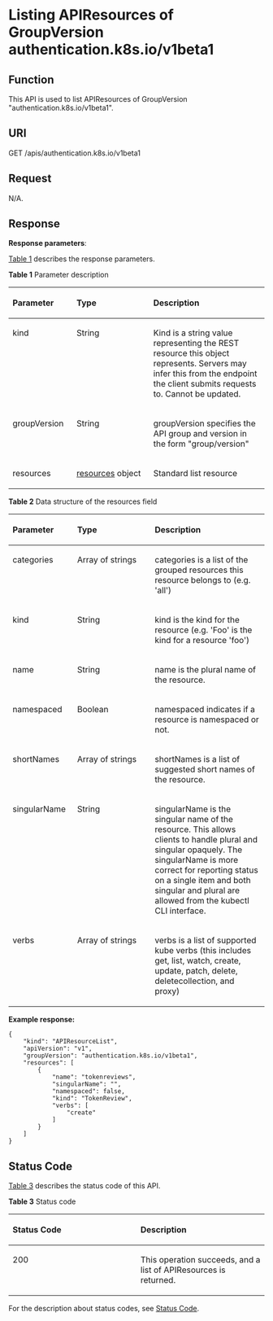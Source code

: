 # Listing APIResources of GroupVersion authentication.k8s.io/v1beta1<a name="cce_02_0192"></a>

## Function<a name="section51167169"></a>

This API is used to list APIResources of GroupVersion "authentication.k8s.io/v1beta1".

## URI<a name="section57851338"></a>

GET /apis/authentication.k8s.io/v1beta1

## Request<a name="section50899994"></a>

N/A.

## Response<a name="section55446762"></a>

**Response parameters**:

[Table 1](#d0e47119)  describes the response parameters.

**Table  1**  Parameter description

<a name="d0e47119"></a>
<table><thead align="left"><tr id="row2846859"><th class="cellrowborder" valign="top" width="25%" id="mcps1.2.4.1.1"><p id="p29269059"><a name="p29269059"></a><a name="p29269059"></a>Parameter</p>
</th>
<th class="cellrowborder" valign="top" width="30%" id="mcps1.2.4.1.2"><p id="p21983563"><a name="p21983563"></a><a name="p21983563"></a>Type</p>
</th>
<th class="cellrowborder" valign="top" width="45%" id="mcps1.2.4.1.3"><p id="p35838155"><a name="p35838155"></a><a name="p35838155"></a>Description</p>
</th>
</tr>
</thead>
<tbody><tr id="row17209452"><td class="cellrowborder" valign="top" width="25%" headers="mcps1.2.4.1.1 "><p id="p51788373"><a name="p51788373"></a><a name="p51788373"></a>kind</p>
</td>
<td class="cellrowborder" valign="top" width="30%" headers="mcps1.2.4.1.2 "><p id="p34108719"><a name="p34108719"></a><a name="p34108719"></a>String</p>
</td>
<td class="cellrowborder" valign="top" width="45%" headers="mcps1.2.4.1.3 "><p id="p11342882"><a name="p11342882"></a><a name="p11342882"></a>Kind is a string value representing the REST resource this object represents. Servers may infer this from the endpoint the client submits requests to. Cannot be updated.</p>
</td>
</tr>
<tr id="row34977076"><td class="cellrowborder" valign="top" width="25%" headers="mcps1.2.4.1.1 "><p id="p14570878"><a name="p14570878"></a><a name="p14570878"></a>groupVersion</p>
</td>
<td class="cellrowborder" valign="top" width="30%" headers="mcps1.2.4.1.2 "><p id="p39390452"><a name="p39390452"></a><a name="p39390452"></a>String</p>
</td>
<td class="cellrowborder" valign="top" width="45%" headers="mcps1.2.4.1.3 "><p id="p36510080"><a name="p36510080"></a><a name="p36510080"></a>groupVersion specifies the API group and version in the form "group/version"</p>
</td>
</tr>
<tr id="row60155264"><td class="cellrowborder" valign="top" width="25%" headers="mcps1.2.4.1.1 "><p id="p40738245"><a name="p40738245"></a><a name="p40738245"></a>resources</p>
</td>
<td class="cellrowborder" valign="top" width="30%" headers="mcps1.2.4.1.2 "><p id="p11463571"><a name="p11463571"></a><a name="p11463571"></a><a href="#d0e47169">resources</a> object</p>
</td>
<td class="cellrowborder" valign="top" width="45%" headers="mcps1.2.4.1.3 "><p id="p35444249"><a name="p35444249"></a><a name="p35444249"></a>Standard list resource</p>
</td>
</tr>
</tbody>
</table>

**Table  2**  Data structure of the resources field

<a name="d0e47169"></a>
<table><thead align="left"><tr id="row51035771"><th class="cellrowborder" valign="top" width="25.252525252525253%" id="mcps1.2.4.1.1"><p id="p40256775"><a name="p40256775"></a><a name="p40256775"></a>Parameter</p>
</th>
<th class="cellrowborder" valign="top" width="30.303030303030305%" id="mcps1.2.4.1.2"><p id="p39573303"><a name="p39573303"></a><a name="p39573303"></a>Type</p>
</th>
<th class="cellrowborder" valign="top" width="44.44444444444445%" id="mcps1.2.4.1.3"><p id="p51320947"><a name="p51320947"></a><a name="p51320947"></a>Description</p>
</th>
</tr>
</thead>
<tbody><tr id="row63356068"><td class="cellrowborder" valign="top" width="25.252525252525253%" headers="mcps1.2.4.1.1 "><p id="p31567922"><a name="p31567922"></a><a name="p31567922"></a>categories</p>
</td>
<td class="cellrowborder" valign="top" width="30.303030303030305%" headers="mcps1.2.4.1.2 "><p id="p6864900"><a name="p6864900"></a><a name="p6864900"></a>Array of strings</p>
</td>
<td class="cellrowborder" valign="top" width="44.44444444444445%" headers="mcps1.2.4.1.3 "><p id="p19186051"><a name="p19186051"></a><a name="p19186051"></a>categories is a list of the grouped resources this resource belongs to (e.g. 'all')</p>
</td>
</tr>
<tr id="row38456734"><td class="cellrowborder" valign="top" width="25.252525252525253%" headers="mcps1.2.4.1.1 "><p id="p27987787"><a name="p27987787"></a><a name="p27987787"></a>kind</p>
</td>
<td class="cellrowborder" valign="top" width="30.303030303030305%" headers="mcps1.2.4.1.2 "><p id="p52418264"><a name="p52418264"></a><a name="p52418264"></a>String</p>
</td>
<td class="cellrowborder" valign="top" width="44.44444444444445%" headers="mcps1.2.4.1.3 "><p id="p18020973"><a name="p18020973"></a><a name="p18020973"></a>kind is the kind for the resource (e.g. 'Foo' is the kind for a resource 'foo')</p>
</td>
</tr>
<tr id="row27971035"><td class="cellrowborder" valign="top" width="25.252525252525253%" headers="mcps1.2.4.1.1 "><p id="p51061328"><a name="p51061328"></a><a name="p51061328"></a>name</p>
</td>
<td class="cellrowborder" valign="top" width="30.303030303030305%" headers="mcps1.2.4.1.2 "><p id="p42326881"><a name="p42326881"></a><a name="p42326881"></a>String</p>
</td>
<td class="cellrowborder" valign="top" width="44.44444444444445%" headers="mcps1.2.4.1.3 "><p id="p5925368"><a name="p5925368"></a><a name="p5925368"></a>name is the plural name of the resource.</p>
</td>
</tr>
<tr id="row53328312"><td class="cellrowborder" valign="top" width="25.252525252525253%" headers="mcps1.2.4.1.1 "><p id="p24626000"><a name="p24626000"></a><a name="p24626000"></a>namespaced</p>
</td>
<td class="cellrowborder" valign="top" width="30.303030303030305%" headers="mcps1.2.4.1.2 "><p id="p48548960"><a name="p48548960"></a><a name="p48548960"></a>Boolean</p>
</td>
<td class="cellrowborder" valign="top" width="44.44444444444445%" headers="mcps1.2.4.1.3 "><p id="p40151697"><a name="p40151697"></a><a name="p40151697"></a>namespaced indicates if a resource is namespaced or not.</p>
</td>
</tr>
<tr id="row25820957"><td class="cellrowborder" valign="top" width="25.252525252525253%" headers="mcps1.2.4.1.1 "><p id="p11122786"><a name="p11122786"></a><a name="p11122786"></a>shortNames</p>
</td>
<td class="cellrowborder" valign="top" width="30.303030303030305%" headers="mcps1.2.4.1.2 "><p id="p28530459"><a name="p28530459"></a><a name="p28530459"></a>Array of strings</p>
</td>
<td class="cellrowborder" valign="top" width="44.44444444444445%" headers="mcps1.2.4.1.3 "><p id="p29265841"><a name="p29265841"></a><a name="p29265841"></a>shortNames is a list of suggested short names of the resource.</p>
</td>
</tr>
<tr id="row62065978"><td class="cellrowborder" valign="top" width="25.252525252525253%" headers="mcps1.2.4.1.1 "><p id="p61288293"><a name="p61288293"></a><a name="p61288293"></a>singularName</p>
</td>
<td class="cellrowborder" valign="top" width="30.303030303030305%" headers="mcps1.2.4.1.2 "><p id="p65404705"><a name="p65404705"></a><a name="p65404705"></a>String</p>
</td>
<td class="cellrowborder" valign="top" width="44.44444444444445%" headers="mcps1.2.4.1.3 "><p id="p63289749"><a name="p63289749"></a><a name="p63289749"></a>singularName is the singular name of the resource. This allows clients to handle plural and singular opaquely. The singularName is more correct for reporting status on a single item and both singular and plural are allowed from the kubectl CLI interface.</p>
</td>
</tr>
<tr id="row32736836"><td class="cellrowborder" valign="top" width="25.252525252525253%" headers="mcps1.2.4.1.1 "><p id="p34438080"><a name="p34438080"></a><a name="p34438080"></a>verbs</p>
</td>
<td class="cellrowborder" valign="top" width="30.303030303030305%" headers="mcps1.2.4.1.2 "><p id="p38021129"><a name="p38021129"></a><a name="p38021129"></a>Array of strings</p>
</td>
<td class="cellrowborder" valign="top" width="44.44444444444445%" headers="mcps1.2.4.1.3 "><p id="p59812614"><a name="p59812614"></a><a name="p59812614"></a>verbs is a list of supported kube verbs (this includes get, list, watch, create, update, patch, delete, deletecollection, and proxy)</p>
</td>
</tr>
</tbody>
</table>

**Example response:**

```
{
    "kind": "APIResourceList",
    "apiVersion": "v1",
    "groupVersion": "authentication.k8s.io/v1beta1",
    "resources": [
        {
            "name": "tokenreviews",
            "singularName": "",
            "namespaced": false,
            "kind": "TokenReview",
            "verbs": [
                "create"
            ]
        }
    ]
}
```

## Status Code<a name="section29258811"></a>

[Table 3](#d0e47270)  describes the status code of this API.

**Table  3**  Status code

<a name="d0e47270"></a>
<table><thead align="left"><tr id="row54646375"><th class="cellrowborder" valign="top" width="50%" id="mcps1.2.3.1.1"><p id="p64280248"><a name="p64280248"></a><a name="p64280248"></a>Status Code</p>
</th>
<th class="cellrowborder" valign="top" width="50%" id="mcps1.2.3.1.2"><p id="p39317565"><a name="p39317565"></a><a name="p39317565"></a>Description</p>
</th>
</tr>
</thead>
<tbody><tr id="row30606174"><td class="cellrowborder" valign="top" width="50%" headers="mcps1.2.3.1.1 "><p id="p63181061"><a name="p63181061"></a><a name="p63181061"></a>200</p>
</td>
<td class="cellrowborder" valign="top" width="50%" headers="mcps1.2.3.1.2 "><p id="p17392279"><a name="p17392279"></a><a name="p17392279"></a>This operation succeeds, and a list of APIResources is returned.</p>
</td>
</tr>
</tbody>
</table>

For the description about status codes, see  [Status Code](status-code.md).

